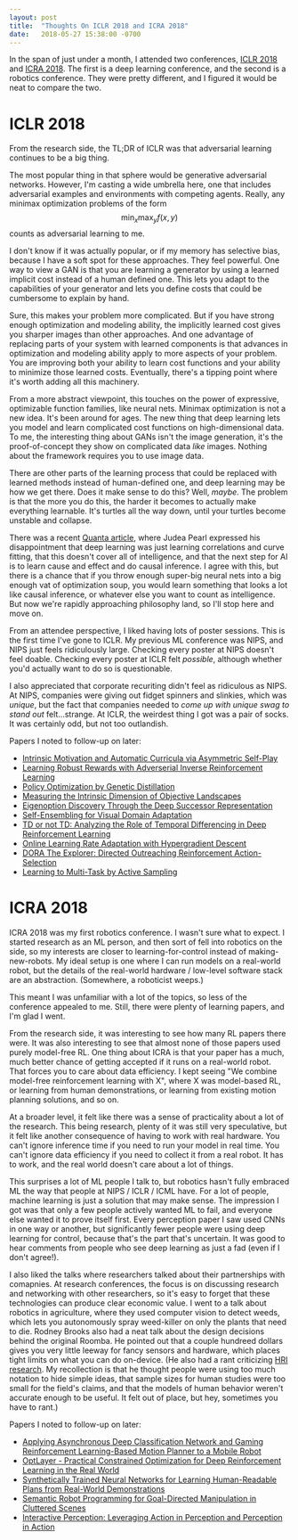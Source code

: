 ```yaml
---
layout: post
title:  "Thoughts On ICLR 2018 and ICRA 2018"
date:   2018-05-27 15:38:00 -0700
---
```


In the span of just under a month, I attended two conferences,
[ICLR 2018](https://iclr.cc/) and
[ICRA 2018](https://icra2018.org/). The first is a deep learning conference,
and the second is a robotics conference. They were pretty different, and I
figured it would be neat to compare the two.


ICLR 2018
=======================================================================

From the research side, the TL;DR of ICLR was that adversarial learning
continues to be a big thing.

The most popular thing in that sphere would be generative adversarial
networks. However, I'm casting a wide umbrella here, one that
includes adversarial examples and environments with competing agents.
Really, any minimax optimization problems of the form
$$\min_x \max_y f(x, y)$$ counts as adversarial learning to me.

I don't know if it was actually popular, or if my memory has selective
bias, because I have a soft spot for these approaches. They feel powerful.
One way to view a GAN is that you are learning a generator by using a learned
implicit cost instead of a human defined one.
This lets you adapt to the capabilities of your generator and lets you define
costs that could be cumbersome to explain by hand.

Sure, this makes your problem more complicated. But if you have strong
enough optimization and modeling ability, the implicitly learned cost gives you
sharper images than other approaches. And one advantage of replacing parts
of your system with learned components is that advances in optimization and
modeling ability apply to more aspects of your problem.
You are improving both your ability to learn cost functions and your ability to
minimize those learned costs. Eventually, there's a tipping point where it's
worth adding all this machinery.

From a more abstract viewpoint, this touches on
the power of expressive, optimizable function families, like neural nets.
Minimax optimization is not a new idea. It's been around for ages. The new
thing that deep learning lets you model and learn complicated cost functions
on high-dimensional data. To me, the interesting thing about GANs isn't the
image generation, it's the proof-of-concept they show on complicated data
*like* images. Nothing about the framework requires you to use image data.

There are other parts of the learning process that could be replaced with
learned methods instead of human-defined one, and deep learning may be how
we get there. Does it make sense to do this? Well, *maybe*. The problem is that
the more you do this, the harder it becomes to actually make everything
learnable. It's turtles all the way down, until your turtles become unstable
and collapse.

There was a recent [Quanta article](https://www.quantamagazine.org/to-build-truly-intelligent-machines-teach-them-cause-and-effect-20180515/),
where Judea Pearl expressed his disappointment that deep learning was just
learning correlations and curve fitting, that this doesn't cover all of
intelligence, and that the next step for AI is to learn cause and effect and
do causal inference. I agree with this, but there is a chance that if you
throw enough super-big neural nets into a big enough vat of optimization soup,
you would learn something that looks a lot like causal inference, or whatever
else you want to count as intelligence.
But now we're rapidly approaching philosophy land, so I'll stop here and move
on.

From an attendee perspective, I liked having lots of poster sessions. This is
the first time I've gone to ICLR. My previous ML conference was NIPS, and NIPS
just feels ridiculously large. Checking every poster at NIPS doesn't feel doable.
Checking every poster at ICLR felt *possible*, although whether you'd actually
want to do so is questionable.

I also appreciated that corporate recuriting didn't feel as ridiculous as NIPS.
At NIPS, companies were giving out fidget spinners and slinkies, which was *unique*,
but the fact that companies needed to *come up with unique swag to stand out*
felt...strange. At ICLR, the weirdest thing I got was a pair of socks. It was
certainly odd, but not too outlandish.

Papers I noted to follow-up on later:

* [Intrinsic Motivation and Automatic Curricula via Asymmetric Self-Play](https://openreview.net/forum?id=SkT5Yg-RZ)
* [Learning Robust Rewards with Adverserial Inverse Reinforcement Learning](https://openreview.net/forum?id=rkHywl-A-)
* [Policy Optimization by Genetic Distillation](https://openreview.net/forum?id=ByOnmlWC-)
* [Measuring the Intrinsic Dimension of Objective Landscapes](https://openreview.net/forum?id=ryup8-WCW)
* [Eigenoption Discovery Through the Deep Successor Representation](https://openreview.net/forum?id=Bk8ZcAxR-)
* [Self-Ensembling for Visual Domain Adaptation](https://openreview.net/forum?id=rkpoTaxA-)
* [TD or not TD: Analyzing the Role of Temporal Differencing in Deep Reinforcement Learning](https://openreview.net/forum?id=HyiAuyb0b)
* [Online Learning Rate Adaptation with Hypergradient Descent](https://openreview.net/forum?id=BkrsAzWAb)
* [DORA The Explorer: Directed Outreaching Reinforcement Action-Selection](https://openreview.net/forum?id=ry1arUgCW)
* [Learning to Multi-Task by Active Sampling](https://openreview.net/forum?id=B1nZ1weCZ)


ICRA 2018
================================================================================

ICRA 2018 was my first robotics conference. I wasn't sure what to expect. I
started research as an ML person, and then sort of fell into robotics on the
side, so my interests are closer to learning-for-control instead of
making-new-robots. My ideal setup is one where I can run models on a real-world
robot, but the details of the real-world hardware / low-level software stack
are an abstraction. (Somewhere, a roboticist weeps.)

This meant I was unfamiliar with a lot of the topics, so less of the conference
appealed to me. Still, there were plenty of learning papers, and I'm glad I
went.

From the research side, it was interesting to see how many RL papers there
were. It was also interesting to see that almost none of those papers used
purely model-free RL. One thing about ICRA is that your paper has a much, much
better chance of getting accepted if it runs on a real-world robot. That
forces you to care about data efficiency. I kept seeing "We combine model-free
reinforcement learning with X", where X was model-based RL, or learning from
human demonstrations, or learning from existing motion planning solutions,
and so on.

At a broader level, it felt like there was a sense of practicality about a lot
of the research. This being research, plenty of it was still very speculative,
but it felt like another consequence of having to work with real hardware. You
can't ignore inference time if you need to run your model in real time. You
can't ignore data efficiency if you need to collect it from a real robot.
It has to work, and the real world doesn't care about a lot of things.

This surprises a lot of ML people I talk to, but robotics hasn't fully embraced
ML the way that people at NIPS / ICLR / ICML have. For a lot of people,
machine learning is just a solution that may make sense. The impression I got
was that only a few people actively wanted ML to fail, and everyone else wanted
it to prove itself first. Every perception paper I saw used CNNs in one way
or another, but significantly fewer people were using deep learning for control,
because that's the part that's uncertain. It was good to hear comments from
people who see deep learning as just a fad (even if I don't agree!).

I also liked the talks where researchers talked about their partnerships with
comapnies. At research conferences, the focus is on discussing research and
networking with other researchers, so it's easy to forget that these technologies
can produce clear economic value. I went to a talk about robotics in agriculture,
where they used computer vision to detect weeds, which lets you autonomously
spray weed-killer on only the plants that need to die. Rodney Brooks also
had a neat talk about the design decisions behind the original Roomba. He pointed
out that a couple hundreed dollars gives you very little leeway for fancy
sensors and hardware, which places tight limits on what you can do on-device.
(He also had a rant criticizing
[HRI research](http://humanrobotinteraction.org/). My recollection is that he
thought people were using too much notation to hide simple ideas, that sample
sizes for human studies were too small for the field's claims, and that the
models of human behavior weren't accurate enough to be useful.
It felt out of place, but hey, sometimes you have to rant.)

Papers I noted to follow-up on later:

* [Applying Asynchronous Deep Classification Network and Gaming Reinforcement Learning-Based Motion Planner to a Mobile Robot](http://ghryou.me/assets/pdf/ghryou_icra_2018.pdf)
* [OptLayer - Practical Constrained Optimization for Deep Reinforcement Learning in the Real World](https://arxiv.org/abs/1709.07643)
* [Synthetically Trained Neural Networks for Learning Human-Readable Plans from Real-World Demonstrations](https://arxiv.org/abs/1805.07054)
* [Semantic Robot Programming for Goal-Directed Manipulation in Cluttered Scenes](https://www.youtube.com/watch?v=kOcdqUmXRRo)
* [Interactive Perception: Leveraging Action in Perception and Perception in Action](https://arxiv.org/abs/1604.03670)
